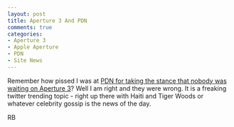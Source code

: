 ```yaml
---
layout: post
title: Aperture 3 And PDN
comments: true
categories:
- Aperture 3
- Apple Aperture
- PDN
- Site News
---
```

Remember how pissed I was at <a href="http://photo.rwboyer.com/2010/01/21/pdn-is-offering-a-reward-for-pictures-of-aperture-3/">PDN for taking the stance that nobody was waiting on Aperture 3</a>? Well I am right and they were wrong. It is a freaking twitter trending topic - right up there with Haiti and Tiger Woods or whatever celebrity gossip is the news of the day.

RB
